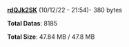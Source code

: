 [**rdQJk2SK**](/data/rdQJk2SK.txt) (10/12/22 - 21:54)- 380 bytes

**Total Datas**: 8185

**Total Size**: 47.84 MB / 47.8 MB
